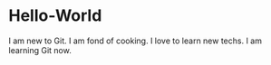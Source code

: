 # Hello-World
I am new to Git.
I am fond of cooking.
I love to learn new techs.
I am learning Git now.
